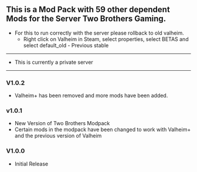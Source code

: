 ## This is a Mod Pack with 59 other dependent Mods for the Server Two Brothers Gaming.
 
+ For this to run correctly with the server please rollback to old valheim.
   - Right click on Valheim in Steam, select properties, select BETAS and select default_old - Previous stable

---
+ This is currently a private server
---

### V1.0.2

   - Valheim+ has been removed and more mods have been added.

### v1.0.1

   - New Version of Two Brothers Modpack
   - Certain mods in the modpack have been changed to work with Valheim+ and the previous version of Valheim

### V1.0.0

   - Initial Release